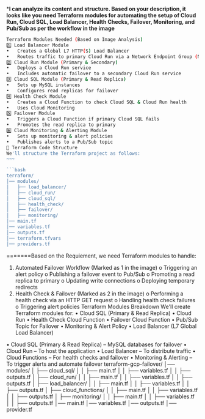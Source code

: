 ***I can analyze its content and structure. Based on your description, it looks like you need Terraform modules for automating the setup of Cloud Run, Cloud SQL, Load Balancer, Health Checks, Failover, Monitoring, and Pub/Sub as per the workflow in the image**

```bash
Terraform Modules Needed (Based on Image Analysis)
1️⃣ Load Balancer Module
•	Creates a Global L7 HTTP(S) Load Balancer
•	Routes traffic to primary Cloud Run via a Network Endpoint Group (NEG)
2️⃣ Cloud Run Module (Primary & Secondary)
•	Deploys a Cloud Run service
•	Includes automatic failover to a secondary Cloud Run service
3️⃣ Cloud SQL Module (Primary & Read Replica)
•	Sets up MySQL instances
•	Configures read replicas for failover
4️⃣ Health Check Module
•	Creates a Cloud Function to check Cloud SQL & Cloud Run health
•	Uses Cloud Monitoring
5️⃣ Failover Module
•	Triggers a Cloud Function if primary Cloud SQL fails
•	Promotes the read replica to primary
6️⃣ Cloud Monitoring & Alerting Module
•	Sets up monitoring & alert policies
•	Publishes alerts to a Pub/Sub topic
💾 Terraform Code Structure
We'll structure the Terraform project as follows:
~~~

```bash
terraform/
│── modules/
│   ├── load_balancer/
│   ├── cloud_run/
│   ├── cloud_sql/
│   ├── health_check/
│   ├── failover/
│   ├── monitoring/
│── main.tf
│── variables.tf
│── outputs.tf
│── terraform.tfvars
│── providers.tf
````

=======Based on the Requiement, we need Terraform modules to handle:
1.	Automated Failover Workflow (Marked as 1 in the image)
o	Triggering an alert policy
o	Publishing a failover event to Pub/Sub
o	Promoting a read replica to primary
o	Updating write connections
o	Deploying temporary redirects
2.	Health Check & Failover (Marked as 2 in the image)
o	Performing a health check via an HTTP GET request
o	Handling health check failures
o	Triggering alert policies
Terraform Modules Breakdown
We'll create Terraform modules for:
•	Cloud SQL (Primary & Read Replica)
•	Cloud Run
•	Health Check Cloud Function
•	Failover Cloud Function
•	Pub/Sub Topic for Failover
•	Monitoring & Alert Policy
•	Load Balancer (L7 Global Load Balancer)

 

•  Cloud SQL (Primary & Read Replica) – MySQL databases for failover
•  Cloud Run – To host the application
•  Load Balancer – To distribute traffic
•  Cloud Functions – For health checks and failover
•  Monitoring & Alerting – To trigger alerts and automate failover
terraform-gcp-failover/
│── modules/
│   ├── cloud_sql/
│   │   ├── main.tf
│   │   ├── variables.tf
│   │   ├── outputs.tf
│   ├── cloud_run/
│   │   ├── main.tf
│   │   ├── variables.tf
│   │   ├── outputs.tf
│   ├── load_balancer/
│   │   ├── main.tf
│   │   ├── variables.tf
│   │   ├── outputs.tf
│   ├── cloud_functions/
│   │   ├── main.tf
│   │   ├── variables.tf
│   │   ├── outputs.tf
│   ├── monitoring/
│   │   ├── main.tf
│   │   ├── variables.tf
│   │   ├── outputs.tf
│── main.tf
│── variables.tf
│── outputs.tf
│── provider.tf
